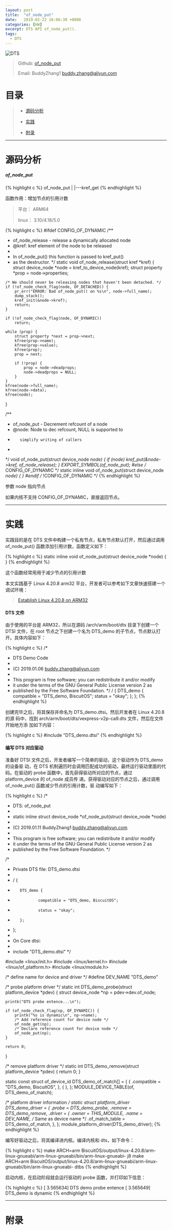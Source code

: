 ```yaml
---
layout: post
title:  "of_node_put"
date:   2019-02-22 16:06:30 +0800
categories: [HW]
excerpt: DTS API of_node_put().
tags:
  - DTS
---
```


![DTS](/assets/PDB/BiscuitOS/kernel/DEV000106.jpg)

> Github: [of_node_put](https://github.com/BiscuitOS/HardStack/tree/master/Device-Tree/kernel/API/of_node_put)
>
> Email: BuddyZhang1 <buddy.zhang@aliyun.com>

# 目录

> - [源码分析](#源码分析)
>
> - [实践](#实践)
>
> - [附录](#附录)

-----------------------------------

# <span id="源码分析">源码分析</span>

##### of_node_put

{% highlight c %}
of_node_put
|
|---kref_get
{% endhighlight %}

函数作用：增加节点的引用计数

> 平台： ARM64
>
> linux： 3.10/4.18/5.0

{% highlight c %}
#ifdef CONFIG_OF_DYNAMIC
/**
*    of_node_release - release a dynamically allocated node
*    @kref:  kref element of the node to be released
*
*    In of_node_put() this function is passed to kref_put()
*    as the destructor.
*/
static void of_node_release(struct kref *kref)
{
    struct device_node *node = kref_to_device_node(kref);
    struct property *prop = node->properties;

    /* We should never be releasing nodes that haven't been detached. */
    if (!of_node_check_flag(node, OF_DETACHED)) {
        pr_err("ERROR: Bad of_node_put() on %s\n", node->full_name);
        dump_stack();
        kref_init(&node->kref);
        return;
    }

    if (!of_node_check_flag(node, OF_DYNAMIC))
        return;

    while (prop) {
        struct property *next = prop->next;
        kfree(prop->name);
        kfree(prop->value);
        kfree(prop);
        prop = next;

        if (!prop) {
            prop = node->deadprops;
            node->deadprops = NULL;
        }
    }
    kfree(node->full_name);
    kfree(node->data);
    kfree(node);
}

/**
*    of_node_put - Decrement refcount of a node
*    @node:    Node to dec refcount, NULL is supported to
*        simplify writing of callers
*
*/
void of_node_put(struct device_node *node)
{
    if (node)
        kref_put(&node->kref, of_node_release);
}
EXPORT_SYMBOL(of_node_put);
#else /* CONFIG_OF_DYNAMIC */
static inline void of_node_put(struct device_node *node) { }
#endif /* !CONFIG_OF_DYNAMIC */
{% endhighlight %}

参数 node 指向节点

如果内核不支持 CONFIG_OF_DYNAMIC，直接返回节点。

-----------------------------------

# <span id="实践">实践</span>

实践目的是在 DTS 文件中构建一个私有节点，私有节点默认打开，然后通过调用 
of_node_put() 函数添加引用计数，函数定义如下：

{% highlight c %}
static inline void of_node_put(struct device_node *node) { }
{% endhighlight %}

这个函数经常用用于减少节点的引用计数

本文实践基于 Linux 4.20.8 arm32 平台，开发者可以参考如下文章快速搭建一个
调试环境：

> [Establish Linux 4.20.8 on ARM32](https://biscuitos.github.io/blog/Linux-4.20.8-arm32-Usermanual/)

#### DTS 文件

由于使用的平台是 ARM32，所以在源码 /arch/arm/boot/dts 目录下创建一个 DTSI 文件，在 root 节点之下创建一个名为 DTS_demo 的子节点，节点默认打开。具体内容如下：

{% highlight c %}
/*
 * DTS Demo Code
 *
 * (C) 2019.01.06 <buddy.zhang@aliyun.com>
 *
 * This program is free software; you can redistribute it and/or modify
 * it under the terms of the GNU General Public License version 2 as
 * published by the Free Software Foundation.
 */
/ {
        DTS_demo {
                compatible = "DTS_demo, BiscuitOS";
                status = "okay";
        };
};
{% endhighlight %}

创建完毕之后，将其保存并命名为 DTS_demo.dtsi。然后开发者在 Linux 4.20.8 的源
码中，找到 arch/arm/boot/dts/vexpress-v2p-ca9.dts 文件，然后在文件开始地方添
加如下内容：

{% highlight c %}
#include "DTS_demo.dtsi"
{% endhighlight %}

#### 编写 DTS 对应驱动

准备好 DTSI 文件之后，开发者编写一个简单的驱动，这个驱动作为 DTS_demo 的设备驱
动，在 DTS 机制遍历时会调用匹配成功的驱动，最终运行驱动里面的代码。在驱动的 
probe 函数中，首先获得驱动所对应的节点，通过 platform_device 的 of_node 成员传
递。获得驱动对应的节点之后，通过调用 of_node_put() 函数减少节点的引用计数，驱
动编写如下：

{% highlight c %}
/*
 * DTS: of_node_put
 *
 * static inline struct device_node *of_node_put(struct device_node *node)
 *
 * (C) 2019.01.11 BuddyZhang1 <buddy.zhang@aliyun.com>
 *
 * This program is free software; you can redistribute it and/or modify
 * it under the terms of the GNU General Public License version 2 as
 * published by the Free Software Foundation.
 */

/*
 * Private DTS file: DTS_demo.dtsi
 *
 * / {
 *        DTS_demo {
 *                compatible = "DTS_demo, BiscuitOS";
 *                status = "okay";
 *        };
 * };
 *
 * On Core dtsi:
 * 
 * include "DTS_demo.dtsi"
 */

#include <linux/init.h>
#include <linux/kernel.h>
#include <linux/of_platform.h>
#include <linux/module.h>

/* define name for device and driver */
#define DEV_NAME "DTS_demo"

/* probe platform driver */
static int DTS_demo_probe(struct platform_device *pdev)
{
    struct device_node *np = pdev->dev.of_node;

    printk("DTS probe entence...\n");

    if (of_node_check_flag(np, OF_DYNAMIC)) {
        printk("%s is dynamic\n", np->name);
        /* Add reference count for device node */
        of_node_get(np);
        /* Declare reference count for device node */
        of_node_put(np);
    }

    return 0;
}

/* remove platform driver */
static int DTS_demo_remove(struct platform_device *pdev)
{
    return 0;
}

static const struct of_device_id DTS_demo_of_match[] = {
    { .compatible = "DTS_demo, BiscuitOS",  },
    { },
};
MODULE_DEVICE_TABLE(of, DTS_demo_of_match);

/* platform driver information */
static struct platform_driver DTS_demo_driver = {
    .probe  = DTS_demo_probe,
    .remove = DTS_demo_remove,
    .driver = {
        .owner = THIS_MODULE,
        .name = DEV_NAME, /* Same as device name */
        .of_match_table = DTS_demo_of_match,
    },
};
module_platform_driver(DTS_demo_driver);
{% endhighlight %}

编写好驱动之后，将其编译进内核。编译内核和 dts，如下命令：

{% highlight c %}
make ARCH=arm BiscuitOS/output/linux-4.20.8/arm-linux-gnueabi/arm-linux-gnueabi/bin/arm-linux-gnueabi- j8
make ARCH=arm BiscuitOS/output/linux-4.20.8/arm-linux-gnueabi/arm-linux-gnueabi/bin/arm-linux-gnueabi- dtbs
{% endhighlight %}

启动内核，在启动阶段就会运行驱动的 probe 函数，并打印如下信息：

{% highlight c %}
[    3.565634] DTS demo probe entence
[    3.565649] DTS_demo is dynamic
{% endhighlight %}

--------------------------------------------

# <span id="附录">附录</span>
